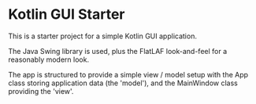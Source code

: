 # Kotlin GUI Starter

This is a starter project for a simple Kotlin GUI application.

The Java Swing library is used, plus the FlatLAF look-and-feel for a reasonably modern look.

The app is structured to provide a simple view / model setup with the App class storing application data (the 'model'), and the MainWindow class providing the 'view'.

